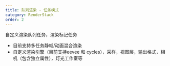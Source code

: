 ```yaml
---
title: 队列渲染 - 任务模式
category: RenderStack
order: 2
---
```


自定义渲染队列任务，渲染标记任务
+ 目前支持多任务静帧/动画混合渲染
+ 自定义渲染引擎（目前支持eevee 和 cycles），采样，视图层，输出格式，相机（包含独立属性），灯光工作室等